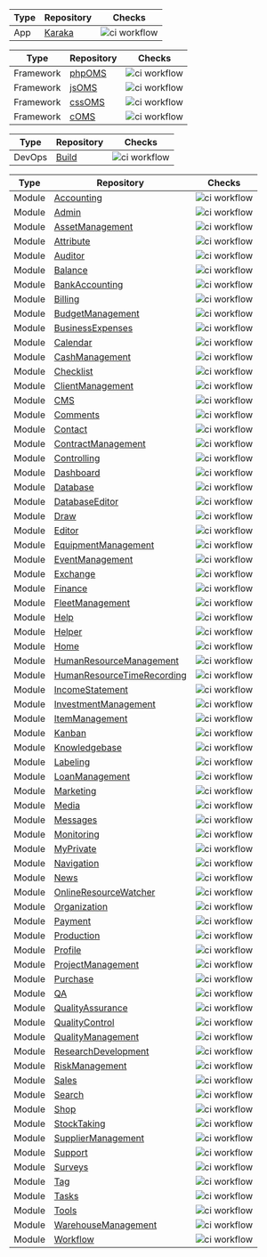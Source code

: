 | Type | Repository | Checks |
| ---- | ---------- | ------ |
| App | [Karaka](https://github.com/Karaka-Management/Karaka) | ![ci workflow](https://github.com/Karaka-Management/Karaka/actions/workflows/main.yml/badge.svg) |

| Type | Repository | Checks |
| ---- | ---------- | ------ |
| Framework | [phpOMS](https://github.com/Karaka-Management/phpOMS) | ![ci workflow](https://github.com/Karaka-Management/phpOMS/actions/workflows/main.yml/badge.svg) |
| Framework | [jsOMS](https://github.com/Karaka-Management/jsOMS) | ![ci workflow](https://github.com/Karaka-Management/jsOMS/actions/workflows/main.yml/badge.svg) |
| Framework | [cssOMS](https://github.com/Karaka-Management/cssOMS) | ![ci workflow](https://github.com/Karaka-Management/cssOMS/actions/workflows/main.yml/badge.svg) |
| Framework | [cOMS](https://github.com/Karaka-Management/cOMS) | ![ci workflow](https://github.com/Karaka-Management/cOMS/actions/workflows/main.yml/badge.svg) |

| Type | Repository | Checks |
| ---- | ---------- | ------ |
| DevOps | [Build](https://github.com/Karaka-Management/Build) | ![ci workflow](https://github.com/Karaka-Management/Build/actions/workflows/main.yml/badge.svg) |

| Type | Repository | Checks |
| ---- | ---------- | ------ |
| Module | [Accounting](https://github.com/Karaka-Management/Accounting) | ![ci workflow](https://github.com/Karaka-Management/Accounting/actions/workflows/main.yml/badge.svg) |
| Module | [Admin](https://github.com/Karaka-Management/Admin) | ![ci workflow](https://github.com/Karaka-Management/Admin/actions/workflows/main.yml/badge.svg) |
| Module | [AssetManagement](https://github.com/Karaka-Management/AssetManagement) | ![ci workflow](https://github.com/Karaka-Management/AssetManagement/actions/workflows/main.yml/badge.svg) |
| Module | [Attribute](https://github.com/Karaka-Management/Attribute) | ![ci workflow](https://github.com/Karaka-Management/Attribute/actions/workflows/main.yml/badge.svg) |
| Module | [Auditor](https://github.com/Karaka-Management/Auditor) | ![ci workflow](https://github.com/Karaka-Management/Auditor/actions/workflows/main.yml/badge.svg) |
| Module | [Balance](https://github.com/Karaka-Management/Balance) | ![ci workflow](https://github.com/Karaka-Management/Balance/actions/workflows/main.yml/badge.svg) |
| Module | [BankAccounting](https://github.com/Karaka-Management/BankAccounting) | ![ci workflow](https://github.com/Karaka-Management/BankAccounting/actions/workflows/main.yml/badge.svg) |
| Module | [Billing](https://github.com/Karaka-Management/Billing) | ![ci workflow](https://github.com/Karaka-Management/Billing/actions/workflows/main.yml/badge.svg) |
| Module | [BudgetManagement](https://github.com/Karaka-Management/BudgetManagement) | ![ci workflow](https://github.com/Karaka-Management/BudgetManagement/actions/workflows/main.yml/badge.svg) |
| Module | [BusinessExpenses](https://github.com/Karaka-Management/BusinessExpenses) | ![ci workflow](https://github.com/Karaka-Management/BusinessExpenses/actions/workflows/main.yml/badge.svg) |
| Module | [Calendar](https://github.com/Karaka-Management/Calendar) | ![ci workflow](https://github.com/Karaka-Management/Calendar/actions/workflows/main.yml/badge.svg) |
| Module | [CashManagement](https://github.com/Karaka-Management/CashManagement) | ![ci workflow](https://github.com/Karaka-Management/CashManagement/actions/workflows/main.yml/badge.svg) |
| Module | [Checklist](https://github.com/Karaka-Management/Checklist) | ![ci workflow](https://github.com/Karaka-Management/Checklist/actions/workflows/main.yml/badge.svg) |
| Module | [ClientManagement](https://github.com/Karaka-Management/ClientManagement) | ![ci workflow](https://github.com/Karaka-Management/ClientManagement/actions/workflows/main.yml/badge.svg) |
| Module | [CMS](https://github.com/Karaka-Management/CMS) | ![ci workflow](https://github.com/Karaka-Management/CMS/actions/workflows/main.yml/badge.svg) |
| Module | [Comments](https://github.com/Karaka-Management/Comments) | ![ci workflow](https://github.com/Karaka-Management/Comments/actions/workflows/main.yml/badge.svg) |
| Module | [Contact](https://github.com/Karaka-Management/Contact) | ![ci workflow](https://github.com/Karaka-Management/Contact/actions/workflows/main.yml/badge.svg) |
| Module | [ContractManagement](https://github.com/Karaka-Management/ContractManagement) | ![ci workflow](https://github.com/Karaka-Management/ContractManagement/actions/workflows/main.yml/badge.svg) |
| Module | [Controlling](https://github.com/Karaka-Management/Controlling) | ![ci workflow](https://github.com/Karaka-Management/Controlling/actions/workflows/main.yml/badge.svg) |
| Module | [Dashboard](https://github.com/Karaka-Management/Dashboard) | ![ci workflow](https://github.com/Karaka-Management/Dashboard/actions/workflows/main.yml/badge.svg) |
| Module | [Database](https://github.com/Karaka-Management/Database) | ![ci workflow](https://github.com/Karaka-Management/Database/actions/workflows/main.yml/badge.svg) |
| Module | [DatabaseEditor](https://github.com/Karaka-Management/DatabaseEditor) | ![ci workflow](https://github.com/Karaka-Management/DatabaseEditor/actions/workflows/main.yml/badge.svg) |
| Module | [Draw](https://github.com/Karaka-Management/Draw) | ![ci workflow](https://github.com/Karaka-Management/Draw/actions/workflows/main.yml/badge.svg) |
| Module | [Editor](https://github.com/Karaka-Management/Editor) | ![ci workflow](https://github.com/Karaka-Management/Editor/actions/workflows/main.yml/badge.svg) |
| Module | [EquipmentManagement](https://github.com/Karaka-Management/EquipmentManagement) | ![ci workflow](https://github.com/Karaka-Management/EquipmentManagement/actions/workflows/main.yml/badge.svg) |
| Module | [EventManagement](https://github.com/Karaka-Management/EventManagement) | ![ci workflow](https://github.com/Karaka-Management/EventManagement/actions/workflows/main.yml/badge.svg) |
| Module | [Exchange](https://github.com/Karaka-Management/Exchange) | ![ci workflow](https://github.com/Karaka-Management/Exchange/actions/workflows/main.yml/badge.svg) |
| Module | [Finance](https://github.com/Karaka-Management/Finance) | ![ci workflow](https://github.com/Karaka-Management/Finance/actions/workflows/main.yml/badge.svg) |
| Module | [FleetManagement](https://github.com/Karaka-Management/FleetManagement) | ![ci workflow](https://github.com/Karaka-Management/FleetManagement/actions/workflows/main.yml/badge.svg) |
| Module | [Help](https://github.com/Karaka-Management/Help) | ![ci workflow](https://github.com/Karaka-Management/Help/actions/workflows/main.yml/badge.svg) |
| Module | [Helper](https://github.com/Karaka-Management/Helper) | ![ci workflow](https://github.com/Karaka-Management/Helper/actions/workflows/main.yml/badge.svg) |
| Module | [Home](https://github.com/Karaka-Management/Home) | ![ci workflow](https://github.com/Karaka-Management/Home/actions/workflows/main.yml/badge.svg) |
| Module | [HumanResourceManagement](https://github.com/Karaka-Management/HumanResourceManagement) | ![ci workflow](https://github.com/Karaka-Management/HumanResourceManagement/actions/workflows/main.yml/badge.svg) |
| Module | [HumanResourceTimeRecording](https://github.com/Karaka-Management/HumanResourceTimeRecording) | ![ci workflow](https://github.com/Karaka-Management/HumanResourceTimeRecording/actions/workflows/main.yml/badge.svg) |
| Module | [IncomeStatement](https://github.com/Karaka-Management/IncomeStatement) | ![ci workflow](https://github.com/Karaka-Management/IncomeStatement/actions/workflows/main.yml/badge.svg) |
| Module | [InvestmentManagement](https://github.com/Karaka-Management/InvestmentManagement) | ![ci workflow](https://github.com/Karaka-Management/InvestmentManagement/actions/workflows/main.yml/badge.svg) |
| Module | [ItemManagement](https://github.com/Karaka-Management/ItemManagement) | ![ci workflow](https://github.com/Karaka-Management/ItemManagement/actions/workflows/main.yml/badge.svg) |
| Module | [Kanban](https://github.com/Karaka-Management/Kanban) | ![ci workflow](https://github.com/Karaka-Management/Kanban/actions/workflows/main.yml/badge.svg) |
| Module | [Knowledgebase](https://github.com/Karaka-Management/Knowledgebase) | ![ci workflow](https://github.com/Karaka-Management/Knowledgebase/actions/workflows/main.yml/badge.svg) |
| Module | [Labeling](https://github.com/Karaka-Management/Labeling) | ![ci workflow](https://github.com/Karaka-Management/Labeling/actions/workflows/main.yml/badge.svg) |
| Module | [LoanManagement](https://github.com/Karaka-Management/LoanManagement) | ![ci workflow](https://github.com/Karaka-Management/LoanManagement/actions/workflows/main.yml/badge.svg) |
| Module | [Marketing](https://github.com/Karaka-Management/Marketing) | ![ci workflow](https://github.com/Karaka-Management/Marketing/actions/workflows/main.yml/badge.svg) |
| Module | [Media](https://github.com/Karaka-Management/Media) | ![ci workflow](https://github.com/Karaka-Management/Media/actions/workflows/main.yml/badge.svg) |
| Module | [Messages](https://github.com/Karaka-Management/Messages) | ![ci workflow](https://github.com/Karaka-Management/Messages/actions/workflows/main.yml/badge.svg) |
| Module | [Monitoring](https://github.com/Karaka-Management/Monitoring) | ![ci workflow](https://github.com/Karaka-Management/Monitoring/actions/workflows/main.yml/badge.svg) |
| Module | [MyPrivate](https://github.com/Karaka-Management/MyPrivate) | ![ci workflow](https://github.com/Karaka-Management/MyPrivate/actions/workflows/main.yml/badge.svg) |
| Module | [Navigation](https://github.com/Karaka-Management/Navigation) | ![ci workflow](https://github.com/Karaka-Management/Navigation/actions/workflows/main.yml/badge.svg) |
| Module | [News](https://github.com/Karaka-Management/News) | ![ci workflow](https://github.com/Karaka-Management/News/actions/workflows/main.yml/badge.svg) |
| Module | [OnlineResourceWatcher](https://github.com/Karaka-Management/OnlineResourceWatcher) | ![ci workflow](https://github.com/Karaka-Management/OnlineResourceWatcher/actions/workflows/main.yml/badge.svg) |
| Module | [Organization](https://github.com/Karaka-Management/Organization) | ![ci workflow](https://github.com/Karaka-Management/Organization/actions/workflows/main.yml/badge.svg) |
| Module | [Payment](https://github.com/Karaka-Management/Payment) | ![ci workflow](https://github.com/Karaka-Management/Payment/actions/workflows/main.yml/badge.svg) |
| Module | [Production](https://github.com/Karaka-Management/Production) | ![ci workflow](https://github.com/Karaka-Management/Production/actions/workflows/main.yml/badge.svg) |
| Module | [Profile](https://github.com/Karaka-Management/Profile) | ![ci workflow](https://github.com/Karaka-Management/Profile/actions/workflows/main.yml/badge.svg) |
| Module | [ProjectManagement](https://github.com/Karaka-Management/ProjectManagement) | ![ci workflow](https://github.com/Karaka-Management/ProjectManagement/actions/workflows/main.yml/badge.svg) |
| Module | [Purchase](https://github.com/Karaka-Management/Purchase) | ![ci workflow](https://github.com/Karaka-Management/Purchase/actions/workflows/main.yml/badge.svg) |
| Module | [QA](https://github.com/Karaka-Management/QA) | ![ci workflow](https://github.com/Karaka-Management/QA/actions/workflows/main.yml/badge.svg) |
| Module | [QualityAssurance](https://github.com/Karaka-Management/QualityAssurance) | ![ci workflow](https://github.com/Karaka-Management/QualityAssurance/actions/workflows/main.yml/badge.svg) |
| Module | [QualityControl](https://github.com/Karaka-Management/QualityControl) | ![ci workflow](https://github.com/Karaka-Management/QualityControl/actions/workflows/main.yml/badge.svg) |
| Module | [QualityManagement](https://github.com/Karaka-Management/QualityManagement) | ![ci workflow](https://github.com/Karaka-Management/QualityManagement/actions/workflows/main.yml/badge.svg) |
| Module | [ResearchDevelopment](https://github.com/Karaka-Management/ResearchDevelopment) | ![ci workflow](https://github.com/Karaka-Management/ResearchDevelopment/actions/workflows/main.yml/badge.svg) |
| Module | [RiskManagement](https://github.com/Karaka-Management/RiskManagement) | ![ci workflow](https://github.com/Karaka-Management/RiskManagement/actions/workflows/main.yml/badge.svg) |
| Module | [Sales](https://github.com/Karaka-Management/Sales) | ![ci workflow](https://github.com/Karaka-Management/Sales/actions/workflows/main.yml/badge.svg) |
| Module | [Search](https://github.com/Karaka-Management/Search) | ![ci workflow](https://github.com/Karaka-Management/Search/actions/workflows/main.yml/badge.svg) |
| Module | [Shop](https://github.com/Karaka-Management/Shop) | ![ci workflow](https://github.com/Karaka-Management/Shop/actions/workflows/main.yml/badge.svg) |
| Module | [StockTaking](https://github.com/Karaka-Management/StockTaking) | ![ci workflow](https://github.com/Karaka-Management/StockTaking/actions/workflows/main.yml/badge.svg) |
| Module | [SupplierManagement](https://github.com/Karaka-Management/SupplierManagement) | ![ci workflow](https://github.com/Karaka-Management/SupplierManagement/actions/workflows/main.yml/badge.svg) |
| Module | [Support](https://github.com/Karaka-Management/Support) | ![ci workflow](https://github.com/Karaka-Management/Support/actions/workflows/main.yml/badge.svg) |
| Module | [Surveys](https://github.com/Karaka-Management/Surveys) | ![ci workflow](https://github.com/Karaka-Management/Surveys/actions/workflows/main.yml/badge.svg) |
| Module | [Tag](https://github.com/Karaka-Management/Tag) | ![ci workflow](https://github.com/Karaka-Management/Tag/actions/workflows/main.yml/badge.svg) |
| Module | [Tasks](https://github.com/Karaka-Management/Tasks) | ![ci workflow](https://github.com/Karaka-Management/Tasks/actions/workflows/main.yml/badge.svg) |
| Module | [Tools](https://github.com/Karaka-Management/Tools) | ![ci workflow](https://github.com/Karaka-Management/Tools/actions/workflows/main.yml/badge.svg) |
| Module | [WarehouseManagement](https://github.com/Karaka-Management/WarehouseManagement) | ![ci workflow](https://github.com/Karaka-Management/WarehouseManagement/actions/workflows/main.yml/badge.svg) |
| Module | [Workflow](https://github.com/Karaka-Management/Workflow) | ![ci workflow](https://github.com/Karaka-Management/Workflow/actions/workflows/main.yml/badge.svg) |
